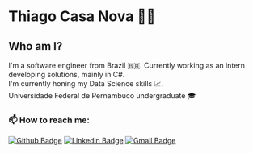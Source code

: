 # Thiago Casa Nova 👨‍💻

## Who am I?  
I'm a software engineer from Brazil 🇧🇷. Currently working as an intern developing solutions, mainly in C#.  
I'm currently honing my Data Science skills 📈.  
Universidade Federal de Pernambuco undergraduate 🎓

### 📫 How to reach me:
[![Github Badge](https://img.shields.io/badge/-Github-000?style=flat-square&logo=Github&logoColor=white&link=https://github.com/tcnl)](https://github.com/tcnl)
[![Linkedin Badge](https://img.shields.io/badge/-LinkedIn-blue?style=flat-square&logo=Linkedin&logoColor=white&link=https://www.linkedin.com/in/thiagocasanova19/)](https://www.linkedin.com/in/thiagocasanova19/)
[![Gmail Badge](https://img.shields.io/badge/-Gmail-c14438?style=flat-square&logo=Gmail&logoColor=white&link=mailto:thiagocasanova19l@gmail.com)](mailto:thiagocasanova19@gmail.com)

<!--
**tcnl/tcnl** is a ✨ _special_ ✨ repository because its `README.md` (this file) appears on your GitHub profile.

Here are some ideas to get you started:

- 🔭 I’m currently working on ...
- 🌱 I’m currently learning ...
- 👯 I’m looking to collaborate on ...
- 🤔 I’m looking for help with ...
- 💬 Ask me about ...
- 📫 How to reach me: ...
- 😄 Pronouns: ...
- ⚡ Fun fact: ...
-->
